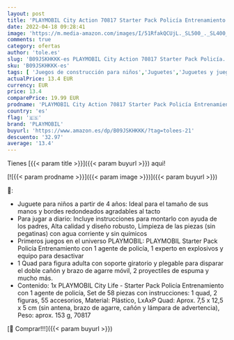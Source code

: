 ```yaml
---
layout: post
title: 'PLAYMOBIL City Action 70817 Starter Pack Policía Entrenamiento  Juguete para niños a partir de 4 años'
date: 2022-04-18 09:28:41
image: 'https://m.media-amazon.com/images/I/51RfakQCUjL._SL500_._SL400_.jpg'
comments: true
category: ofertas
author: 'tole.es'
slug: 'B09JSKHKKK-es PLAYMOBIL City Action 70817 Starter Pack Policía...'
sku: 'B09JSKHKKK-es'
tags: [ 'Juegos de construcción para niños','Juguetes','Juguetes y juegos','playmobil','🇪🇸', ]
actualPrice: 13.4 EUR
currency: EUR
price: 13.4
comparePrice: 19.99 EUR
prodname: 'PLAYMOBIL City Action 70817 Starter Pack Policía Entrenamiento  Juguete para niños a partir de 4 años'
country: 'es'
flag: '🇪🇸'
brand: 'PLAYMOBIL'
buyurl: 'https://www.amazon.es/dp/B09JSKHKKK/?tag=tolees-21'
descuento: '32.97'
average: '13.4'
---
```


Tienes [{{< param title >}}]({{< param buyurl >}}) aqui!

[![{{< param prodname >}}]({{< param image >}})]({{< param buyurl >}})

🔎:

- Juguete para niños a partir de 4 años: Ideal para el tamaño de sus manos y bordes redondeados agradables al tacto
- Para jugar a diario: Incluye instrucciones para montarlo con ayuda de los padres, Alta calidad y diseño robusto, Limpieza de las piezas (sin pegatinas) con agua corriente y sin químicos
- Primeros juegos en el universo PLAYMOBIL: PLAYMOBIL Starter Pack Policía Entrenamiento con 1 agente de policía, 1 experto en explosivos y equipo para desactivar
- 1 Quad para figura adulta con soporte giratorio y plegable para disparar el doble cañón y brazo de agarre móvil, 2 proyectiles de espuma y mucho más.
- Contenido: 1x PLAYMOBIL City Life - Starter Pack Policía Entrenamiento con 1 agente de policía, Set de 58 piezas con instrucciones: 1 quad, 2 figuras, 55 accesorios, Material: Plástico, LxAxP Quad: Aprox. 7,5 x 12,5 x 5 cm (sin antena, brazo de agarre, cañón y lámpara de advertencia), Peso: aprox. 153 g, 70817

[🛒 Comprar!!!]({{< param buyurl >}})
